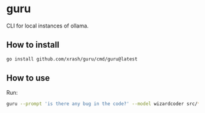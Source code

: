 # guru

CLI for local instances of ollama.

## How to install

```bash
go install github.com/xrash/guru/cmd/guru@latest
```

## How to use

Run:

```bash
guru --prompt 'is there any bug in the code?' --model wizardcoder src/**
```

